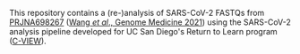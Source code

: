This repository contains a (re-)analysis of SARS-CoV-2 FASTQs from [PRJNA698267](https://www.ncbi.nlm.nih.gov/bioproject/PRJNA698267) ([Wang *et al*., Genome Medicine 2021](https://doi.org/10.1186/s13073-021-00847-5)) using the SARS-CoV-2 analysis pipeline developed for UC San Diego's Return to Learn program ([C-VIEW](https://github.com/ucsd-ccbb/C-VIEW)).
